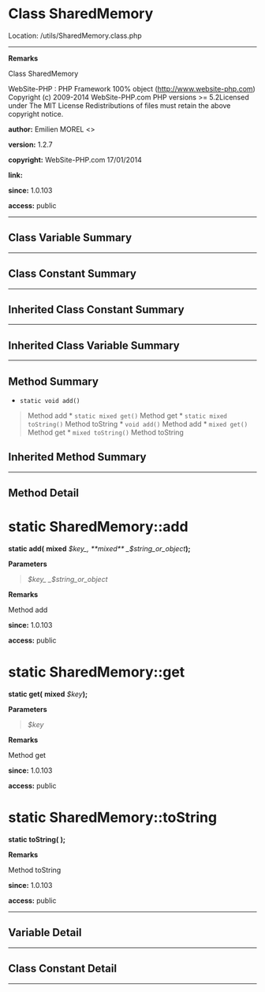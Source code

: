 # Class SharedMemory #





Location: /utils/SharedMemory.class.php


---



**Remarks**

Class SharedMemory


WebSite-PHP : PHP Framework 100% object (http://www.website-php.com)  Copyright (c) 2009-2014 WebSite-PHP.com  PHP versions >= 5.2Licensed under The MIT License  Redistributions of files must retain the above copyright notice.


**author:** Emilien MOREL <>

**version:** 1.2.7

**copyright:** WebSite-PHP.com 17/01/2014

**link:**

**since:** 1.0.103

**access:** public



---

## Class Variable Summary ##


---

## Class Constant Summary ##



---

## Inherited Class Constant Summary ##



---

## Inherited Class Variable Summary ##



---

## Method Summary ##

  * `static void add()`
> Method add
    * `static mixed get()`
> Method get
    * `static mixed toString()`
> Method toString
    * `void add()`
> Method add
    * `mixed get()`
> Method get
    * `mixed toString()`
> Method toString

## Inherited Method Summary ##


---

## Method Detail ##


# static SharedMemory::add #

**static add(**
**mixed**
_$key_, **mixed**
_$string\_or\_object_**);**





**Parameters**
> _$key_
> _$string\_or\_object_

**Remarks**

Method add


**since:** 1.0.103

**access:** public



# static SharedMemory::get #

**static get(**
**mixed**
_$key_**);**





**Parameters**
> _$key_

**Remarks**

Method get


**since:** 1.0.103

**access:** public



# static SharedMemory::toString #

**static toString(**
**);**





**Remarks**

Method toString


**since:** 1.0.103

**access:** public





---


## Variable Detail ##


---

## Class Constant Detail ##



---
